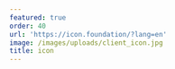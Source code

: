 ```yaml
---
featured: true
order: 40
url: 'https://icon.foundation/?lang=en'
image: /images/uploads/client_icon.jpg
title: icon
---
```

